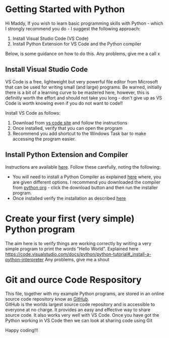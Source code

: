 
# Getting Started with Python

Hi Maddy, 
If you wish to learn basic programming skills with Python - which I strongly recommend you do - I suggest the following approach:
1. Install Visual Studio Code (VS Code)
2. Install Python Extension for VS Code and the Python compiler

Below, is some guidance on how to do this. 
Any problems, give me a call 
x

## Install Visual Studio Code

VS Code is a free, lightweight but very powerful file editor from Microsoft that can be used for writing small (and large) programs. 
Be warned, initially there is a bit of a learning curve to be mastered here, however, this is definitly worth the effort and should not take you long - don't give up as VS Code is worth knowing even if you do not want to code!!

Install VS Code as follows:
1. Download from [vs code site](https://code.visualstudio.com/docs#vscode) and follow the instructions
2. Once installed, verify that you can open the program
3. Recommend you add shortcut to the Windows Task bar to make accessing the program easier.

## Install Python Extension and Compiler

Instructions are available [here](https://code.visualstudio.com/docs/python/python-tutorial).
Follow these carefully, noting the following:
- You will need to install a Python Compiler as explained [here](https://code.visualstudio.com/docs/python/python-tutorial#_install-a-python-interpreter) where, you are given different options. I recommend you downloaded the compiler from [python org](https://www.python.org/downloads/) - click the download button and then run the installer program.
- Once installed verify the installation as described [here](https://code.visualstudio.com/docs/python/python-tutorial#_install-a-python-interpreter)

# Create your first (very simple) Python program
The aim here is to verify things are working correctly by writing a very simple program to print the words "Hello World". 
Explained here https://code.visualstudio.com/docs/python/python-tutorial#_install-a-python-interpreter
Any problems, give me a shout

# Git and ource Code Respository
This file, together with my example Python programs, are stored in an online source code repository know as [GitHub](https://github.com/).   
GitHub is the worlds largest source code repository and is accessible to everyone at no charge. 
It provides an easy and effective way to share source code. 
It also works very well with VS Code. 
Once you have got the Python working in VS Code then we can look at sharing code using Git

Happy coding!!!



